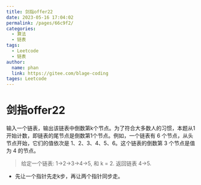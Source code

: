 ```yaml
---
title: 剑指offer22
date: 2023-05-16 17:04:02
permalink: /pages/66c9f2/
categories: 
  - 算法
  - 链表
tags: 
  - Leetcode
  - 链表
author: 
  name: phan
  link: https://gitee.com/blage-coding
tages: Leetcode
---
```

# 剑指offer22

输入一个链表，输出该链表中倒数第k个节点。为了符合大多数人的习惯，本题从1开始计数，即链表的尾节点是倒数第1个节点。例如，一个链表有 6 个节点，从头节点开始，它们的值依次是 1、2、3、4、5、6。这个链表的倒数第 3 个节点是值为 4 的节点。


>给定一个链表: 1->2->3->4->5, 和 k = 2.
>返回链表 4->5.

- 先让一个指针先走k步，再让两个指针同步走。